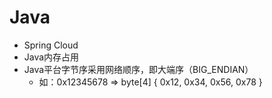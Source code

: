 # Java

- Spring Cloud
- Java内存占用
- Java平台字节序采用网络顺序，即大端序（BIG_ENDIAN）
  - 如：0x12345678 => byte[4] { 0x12, 0x34, 0x56, 0x78 }